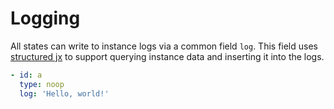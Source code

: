 # Logging 

All states can write to instance logs via a common field `log`. This field uses [structured jx](../instance-data/structured-jx.md) to support querying instance data and inserting it into the logs. 

```yaml
- id: a
  type: noop
  log: 'Hello, world!'
```

